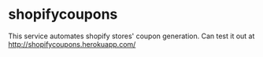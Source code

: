 # shopifycoupons
This service automates shopify stores' coupon generation. Can test it out at http://shopifycoupons.herokuapp.com/
